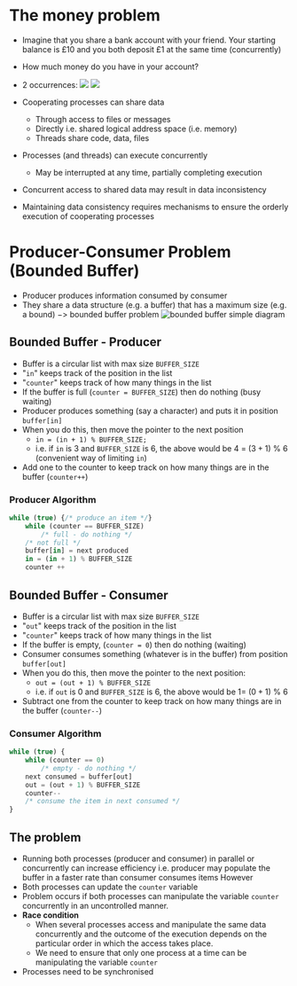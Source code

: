 
# The money problem

- Imagine that you share a bank account with your friend. Your starting balance is £10 and you both deposit £1 at the same time (concurrently)
- How much money do you have in your account?
- 2 occurrences:
![](money-prob-1.png)
![](money-prob-2.png)

- Cooperating processes can share data
	- Through access to files or messages
	- Directly i.e. shared logical address space (i.e. memory)
	- Threads share code, data, files
- Processes (and threads) can execute concurrently
	- May be interrupted at any time, partially completing execution
- Concurrent access to shared data may result in data inconsistency
- Maintaining data consistency requires mechanisms to ensure the orderly execution of cooperating processes

# Producer-Consumer Problem (Bounded Buffer)

- Producer produces information consumed by consumer
- They share a data structure (e.g. a buffer) that has a maximum size (e.g. a bound) $->$ bounded buffer problem
![bounded buffer simple diagram](bounded-buffer.png)

## Bounded Buffer - Producer

- Buffer is a circular list with max size `BUFFER_SIZE`
- "`in`" keeps track of the position in the list
- "`counter`" keeps track of how many things in the list
- If the buffer is full (`counter = BUFFER_SIZE`) then do nothing (busy waiting)
- Producer produces something (say a character) and puts it in position `buffer[in]`
- When you do this, then move the pointer to the next position
	- `in = (in + 1) % BUFFER_SIZE;`
	- i.e. if `in` is 3 and `BUFFER_SIZE` is 6, the above would be $4$ $=$ $(3 + 1$) % $6$ (convenient way of limiting `in`)
- Add one to the counter to keep track on how many things are in the buffer (`counter++`)

### Producer Algorithm

```ts
while (true) {/* produce an item */}
	while (counter == BUFFER_SIZE)
		/* full - do nothing */
	/* not full */
	buffer[in] = next produced
	in = (in + 1) % BUFFER_SIZE
	counter ++
```


## Bounded Buffer - Consumer

- Buffer is a circular list with max size `BUFFER_SIZE`
- "`out`" keeps track of the position in the list
- "`counter`" keeps track of how many things in the list
- If the buffer is empty, (`counter = 0`) then do nothing (waiting)
- Consumer consumes something (whatever is in the buffer) from position `buffer[out]`
- When you do this, then move the pointer to the next position:
	- `out = (out + 1) % BUFFER_SIZE`
	- i.e. if `out` is 0 and `BUFFER_SIZE` is 6, the above would be $1 =$ $(0 + 1)$ % $6$
- Subtract one from the counter to keep track on how many things are in the buffer (`counter--`)

### Consumer Algorithm

```ts
while (true) {
	while (counter == 0)
		/* empty - do nothing */
	next consumed = buffer[out]
	out = (out + 1) % BUFFER_SIZE
	counter--
	/* consume the item in next consumed */
}
```

## The problem

- Running both processes (producer and consumer) in parallel or concurrently can increase efficiency i.e. producer may populate the buffer in a faster rate than consumer consumes items
However
- Both processes can update the `counter` variable
- Problem occurs if both processes can manipulate the variable `counter` concurrently in an uncontrolled manner.
- **Race condition**
	- When several processes access and manipulate the same data concurrently and the outcome of the execution depends on the particular order in which the access takes place.
	- We need to ensure that only one process at a time can be manipulating the variable `counter` 
- Processes need to be synchronised